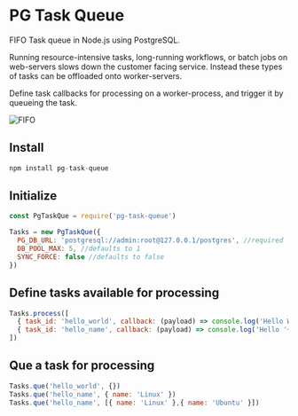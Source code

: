 # PG Task Queue
FIFO Task queue in Node.js using PostgreSQL.  

Running resource-intensive tasks, long-running workflows, or batch jobs on web-servers slows down the customer facing service. Instead these types of tasks can be offloaded onto worker-servers.  

Define task callbacks for processing on a worker-process, and trigger it by queueing the task.  

![FIFO](https://github.com/DanielZambelli/pg-task-queue/raw/master/illustration.png "FIFO")

## Install
``` js
npm install pg-task-queue
```

## Initialize
``` js
const PgTaskQue = require('pg-task-queue')

Tasks = new PgTaskQue({
  PG_DB_URL: 'postgresql://admin:root@127.0.0.1/postgres', //required
  DB_POOL_MAX: 5, //defaults to 1
  SYNC_FORCE: false //defaults to false
})
```

## Define tasks available for processing
``` js
Tasks.process([
  { task_id: 'hello_world', callback: (payload) => console.log('Hello World') },
  { task_id: 'hello_name', callback: (payload) => console.log('Hello '+payload.name) },
])
```

## Que a task for processing
``` js
Tasks.que('hello_world', {})
Tasks.que('hello_name', { name: 'Linux' })
Tasks.que('hello_name', [{ name: 'Linux' },{ name: 'Ubuntu' }])
```

